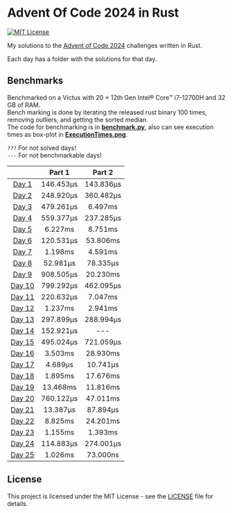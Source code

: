 # Advent Of Code 2024 in Rust

[![MIT License](https://img.shields.io/badge/License-MIT-green.svg)](https://choosealicense.com/licenses/mit/)

My solutions to the [Advent of Code 2024](https://adventofcode.com/2024) challenges written in Rust.

Each day has a folder with the solutions for that day.

## Benchmarks

Benchmarked on a Victus with 20 × 12th Gen Intel® Core™ i7-12700H and 32 GB of RAM.  
Bench marking is done by iterating the released rust binary 100 times, removing outliers, and getting the sorted
median.  
The code for benchmarking is in [**benchmark.py**](./benchmark.py), also can see execution times as box-plot in
[**ExecutionTimes.png**](./ExecutionTimes.png).

`???` For not solved days!  
`---` For not benchmarkable days!

|                               |  Part 1   |  Part 2   |
|:-----------------------------:|:---------:|:---------:|
|  [Day 1](./day1/src/main.rs)  | 146.453µs | 143.836µs |
|  [Day 2](./day2/src/main.rs)  | 248.920µs | 360.482µs |
|  [Day 3](./day3/src/main.rs)  | 479.261µs |  6.497ms  |
|  [Day 4](./day4/src/main.rs)  | 559.377µs | 237.285µs |
|  [Day 5](./day5/src/main.rs)  |  6.227ms  |  8.751ms  |
|  [Day 6](./day6/src/main.rs)  | 120.531µs | 53.806ms  |
|  [Day 7](./day7/src/main.rs)  |  1.198ms  |  4.591ms  |
|  [Day 8](./day8/src/main.rs)  | 52.981µs  | 78.335µs  |
|  [Day 9](./day9/src/main.rs)  | 908.505µs | 20.230ms  |
| [Day 10](./day10/src/main.rs) | 799.292µs | 462.095µs |
| [Day 11](./day11/src/main.rs) | 220.632µs |  7.047ms  |
| [Day 12](./day12/src/main.rs) |  1.237ms  |  2.941ms  |
| [Day 13](./day13/src/main.rs) | 297.899µs | 288.994µs |
| [Day 14](./day14/src/main.rs) | 152.921µs |    ---    |
| [Day 15](./day15/src/main.rs) | 495.024µs | 721.059µs |
| [Day 16](./day16/src/main.rs) |  3.503ms  | 28.930ms  |
| [Day 17](./day17/src/main.rs) |  4.689µs  | 10.741µs  |
| [Day 18](./day18/src/main.rs) |  1.895ms  | 17.676ms  |
| [Day 19](./day19/src/main.rs) | 13.468ms  | 11.816ms  |
| [Day 20](./day20/src/main.rs) | 760.122µs | 47.011ms  |
| [Day 21](./day21/src/main.rs) | 13.387µs  | 87.894µs  |
| [Day 22](./day22/src/main.rs) |  8.825ms  | 24.201ms  |
| [Day 23](./day23/src/main.rs) |  1.155ms  |  1.393ms  |
| [Day 24](./day24/src/main.rs) | 114.883µs | 274.001µs |
| [Day 25](./day25/src/main.rs) |  1.026ms  | 73.000ns  |

## License

This project is licensed under the MIT License - see the [LICENSE](./LICENSE) file for details.